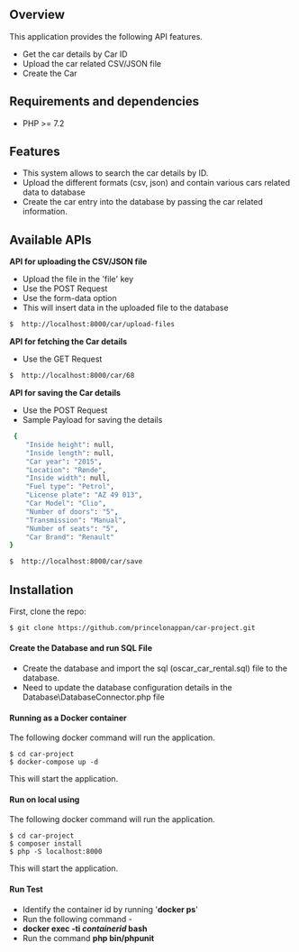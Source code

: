 ## Overview

This application provides the following API features.

- Get the car details by Car ID 
- Upload the car related CSV/JSON file
- Create the Car 

## Requirements and dependencies

- PHP >= 7.2

## Features

- This system allows to search the car details by ID.
- Upload the different formats (csv, json) and contain various cars related data to database
- Create the car entry into the database by passing the car related information.

## Available APIs

**API for uploading the CSV/JSON file**

- Upload the file in the 'file' key
- Use the POST Request
- Use the form-data option
- This will insert data in the uploaded file to the database

```bash
$  http://localhost:8000/car/upload-files
```
**API for fetching the Car details**

- Use the GET Request

```bash
$  http://localhost:8000/car/68
```
**API for saving the Car details**

- Use the POST Request
- Sample Payload for saving the details
```bash
 {
    "Inside height": null,
    "Inside length": null,
    "Car year": "2015",
    "Location": "Rønde",
    "Inside width": null,
    "Fuel type": "Petrol",
    "License plate": "AZ 49 013",
    "Car Model": "Clio",
    "Number of doors": "5",
    "Transmission": "Manual",
    "Number of seats": "5",
    "Car Brand": "Renault"
}
```

```bash
$  http://localhost:8000/car/save
```

## Installation

First, clone the repo:
```bash
$ git clone https://github.com/princelonappan/car-project.git
```

#### Create the Database and run SQL File

- Create the database and import the sql (oscar_car_rental.sql) file to the database.
- Need to update the database configuration details in the Database\DatabaseConnector.php file

#### Running as a Docker container

The following docker command will run the application.

```
$ cd car-project
$ docker-compose up -d
```
This will start the application.

#### Run on local using 

The following docker command will run the application.

```
$ cd car-project
$ composer install
$ php -S localhost:8000
```
This will start the application.

#### Run Test

- Identify the container id by running '**docker ps**' 
- Run the following command - 
- **docker exec -ti *containerid* bash**
- Run the command **php bin/phpunit**

